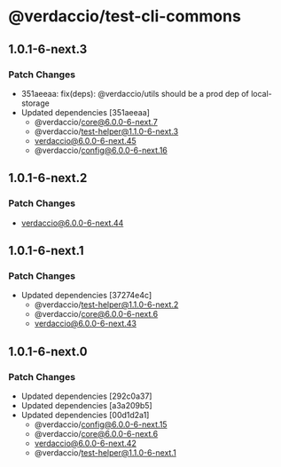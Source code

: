 # @verdaccio/test-cli-commons

## 1.0.1-6-next.3

### Patch Changes

- 351aeeaa: fix(deps): @verdaccio/utils should be a prod dep of local-storage
- Updated dependencies [351aeeaa]
  - @verdaccio/core@6.0.0-6-next.7
  - @verdaccio/test-helper@1.1.0-6-next.3
  - verdaccio@6.0.0-6-next.45
  - @verdaccio/config@6.0.0-6-next.16

## 1.0.1-6-next.2

### Patch Changes

- verdaccio@6.0.0-6-next.44

## 1.0.1-6-next.1

### Patch Changes

- Updated dependencies [37274e4c]
  - @verdaccio/test-helper@1.1.0-6-next.2
  - @verdaccio/core@6.0.0-6-next.6
  - verdaccio@6.0.0-6-next.43

## 1.0.1-6-next.0

### Patch Changes

- Updated dependencies [292c0a37]
- Updated dependencies [a3a209b5]
- Updated dependencies [00d1d2a1]
  - @verdaccio/config@6.0.0-6-next.15
  - @verdaccio/core@6.0.0-6-next.6
  - verdaccio@6.0.0-6-next.42
  - @verdaccio/test-helper@1.1.0-6-next.1

